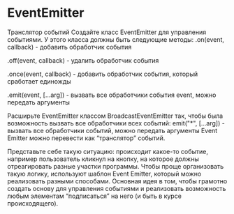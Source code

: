 # EventEmitter

Транслятор событий
Cоздайте класс EventEmitter для управления событиями. У этого класса должны быть следующие методы:
.on(event, callback) - добавить обработчик события

.off(event, callback) - удалить обработчик события

.once(event, callback) - добавить обработчик события, который сработает единожды

.emit(event, [...arg]) - вызвать все обработчики события event, можно передать аргументы

Расширьте EventEmitter классом BroadcastEventEmitter так, чтобы была возможность вызвать все обработчики всех событий:
emit("*", [...arg]) - вызвать все обработчики событий, можно передать аргументы
Event Emitter можно перевести как “транслятор” событий.

Представьте себе такую ситуацию: происходит какое-то событие, например пользователь кликнул на кнопку, на которое должны отреагировать разные участки программы. Чтобы проще организовать такую логику, используют шаблон Event Emitter, который можно реализовать разными способами. Основная идея в том, чтобы грамотно создать основу для управления событиями и реализовать возможность любым элементам “подписаться” на него (и быть в курсе происходящего).

